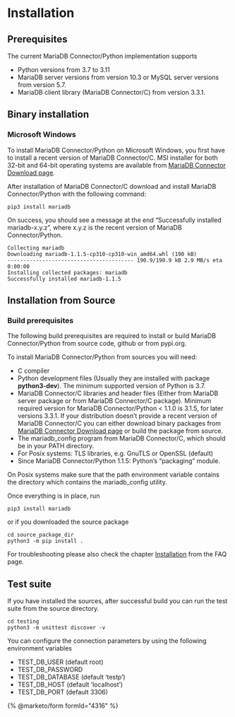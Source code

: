 # Installation

<a id="id1"></a>

## Prerequisites

The current MariaDB Connector/Python implementation supports

* Python versions from 3.7 to 3.11
* MariaDB server versions from version 10.3 or MySQL server versions from version 5.7.
* MariaDB client library (MariaDB Connector/C) from version 3.3.1.

## Binary installation

### Microsoft Windows

To install MariaDB Connector/Python on Microsoft Windows, you first have to install a recent version of MariaDB Connector/C. MSI installer for
both 32-bit and 64-bit operating systems are available from [MariaDB Connector Download page](https://mariadb.com/downloads/connectors/).

After installation of MariaDB Connector/C download and install MariaDB Connector/Python with the following command:

```console
pip3 install mariadb
```

On success, you should see a message at the end “Successfully installed mariadb-x.y.z”, where x.y.z is
the recent version of MariaDB Connector/Python.

```console
Collecting mariadb
Downloading mariadb-1.1.5-cp310-cp310-win_amd64.whl (190 kB)
---------------------------------------- 190.9/190.9 kB 2.9 MB/s eta 0:00:00
Installing collected packages: mariadb
Successfully installed mariadb-1.1.5
```

## Installation from Source

### Build prerequisites

The following build prerequisites are required to install or build MariaDB Connector/Python from source code, github or from
pypi.org.

To install MariaDB Connector/Python from sources you will need:

- C compiler
- Python development files (Usually they are installed with package **python3-dev**). The minimum supported version of Python is 3.7.
- MariaDB Connector/C libraries and header files (Either from MariaDB server package or
  from  MariaDB Connector/C package). Minimum required version for MariaDB Connector/Python < 1.1.0 is 3.1.5, for later versions 3.3.1.
  If your distribution doesn’t provide a recent version of MariaDB Connector/C you can either download binary packages from [MariaDB Connector Download page](https://mariadb.com/downloads/connectors/) or build
  the package from source.
- The mariadb_config program from MariaDB Connector/C, which should be in your PATH directory.
- For Posix systems: TLS libraries, e.g. GnuTLS or OpenSSL (default)
- Since MariaDB Connector/Python 1.1.5: Python’s “packaging” module.

On Posix systems make sure that the path environment variable contains the directory which
contains the mariadb_config utility.

Once everything is in place, run

```console
pip3 install mariadb
```

or if you downloaded the source package

```console
cd source_package_dir
python3 -m pip install .
```

For troubleshooting please also check the chapter [Installation](faq.md#installation-faq) from the FAQ page.

## Test suite

If you have installed the sources, after successful build you can run the test suite
from the source directory.

```console
cd testing
python3 -m unittest discover -v
```

You can configure the connection parameters by using the following environment variables

* TEST_DB_USER (default root)
* TEST_DB_PASSWORD
* TEST_DB_DATABASE (default ‘testp’)
* TEST_DB_HOST (default ‘localhost’)
* TEST_DB_PORT (default 3306)

{% @marketo/form formId="4316" %}
